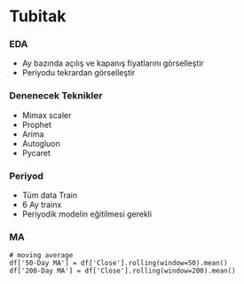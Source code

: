# Tubitak


### EDA
- Ay bazında açılış ve kapanış fiyatlarını görselleştir
- Periyodu tekrardan görselleştir

### Denenecek Teknikler
- Mimax scaler
- Prophet
- Arima
- Autogluon
- Pycaret

### Periyod
- Tüm data Train
- 6 Ay trainx
- Periyodik modelin eğitilmesi gerekli

### MA
    # moving average
    df['50-Day MA'] = df['Close'].rolling(window=50).mean()
    df['200-Day MA'] = df['Close'].rolling(window=200).mean()
